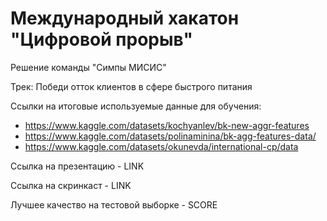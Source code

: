 # Международный хакатон "Цифровой прорыв"

Решение команды "Симпы МИСИС"

Трек: Победи отток клиентов в сфере быстрого питания

Ссылки на итоговые используемые данные для обучения:
- https://www.kaggle.com/datasets/kochyanlev/bk-new-aggr-features
- https://www.kaggle.com/datasets/polinaminina/bk-agg-features-data/
- https://www.kaggle.com/datasets/okunevda/international-cp/data

Ссылка на презентацию - LINK

Ссылка на скринкаст - LINK

Лучшее качество на тестовой выборке - SCORE
